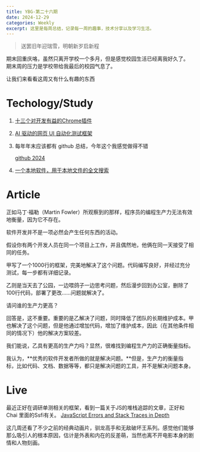 ```yaml
---
title: YBG-第二十六期
date: 2024-12-29
categories: Weekly
excerpt: 这里是每周总结，记录每一周的趣事，技术分享以及学习生活。
---
```


> 送罢旧年迎瑞雪，明朝新岁启新程

期末回重庆咯，虽然只离开学校一个多月，但是感觉校园生活已经离我好久了。
期末周的压力是学校带给我最后的校园气息了。

让我们来看看这周又有什么有趣的东西

# Techology/Study

1. [十三个对开发有益的Chrome插件](https://jsdevspace.substack.com/p/13-super-useful-chrome-plugins-for)

2. [AI 驱动的网页 UI 自动化测试框架](https://github.com/web-infra-dev/midscene/blob/main/README.zh.md)

3. 每年年末应该都有 github  总结，今年这个我感觉做得不错

    [github 2024](https://github.com/WCY-dt/my-github-2024)

4. [一个本地软件，用于本地文件的全文搜索](https://github.com/gsidhu/buzee-tauri)

# Article

正如马丁·福勒（Martin Fowler）所观察到的那样，程序员的编程生产力无法有效地衡量，因为它不存在。

软件开发并不是一项必然会产生任何东西的活动。

假设你有两个开发人员在同一个项目上工作，并且偶然地，他俩在同一天接受了相同的任务。

甲写了一个1000行的框架，完美地解决了这个问题。代码编写良好，并经过充分测试，每一步都有详细记录。

乙则是当天去了公园，一边喂鸽子一边思考问题，然后漫步回到办公室，删除了100行代码，部署了更改......问题就解决了。

请问谁的生产力更高？

回答是，这不重要。重要的是乙解决了问题，同时降低了团队的长期维护成本。甲也解决了这个问题，但是他通过增加代码，增加了维护成本，因此（在其他条件相同的情况下）他的解决方案较差。

我们能说，乙具有更高的生产力吗？显然，很难找到编程生产力的正确衡量指标。

我认为，**优秀的软件开发者所做的就是解决问题。**但是，生产力的衡量指标，比如代码、文档、数据等等，都只是解决问题的工具，并不是解决问题本身。

# Live

最近正好在调研单测相关的框架，看到一篇关于JS的堆栈追踪的文章，正好和 Chai 里面的Ssfi有关。
[JavaScript Errors and Stack Traces in Depth](https://lucasfcosta.com/2017/02/17/JavaScript-Errors-and-Stack-Traces.html)

这几周还看了不少之前的经典动画片，驯龙高手和无敌破坏王系列。感觉他们能够那么吸引人的根本原因，估计是外表和内在的反差萌，当然也离不开电影本身的剧情和人物刻画。